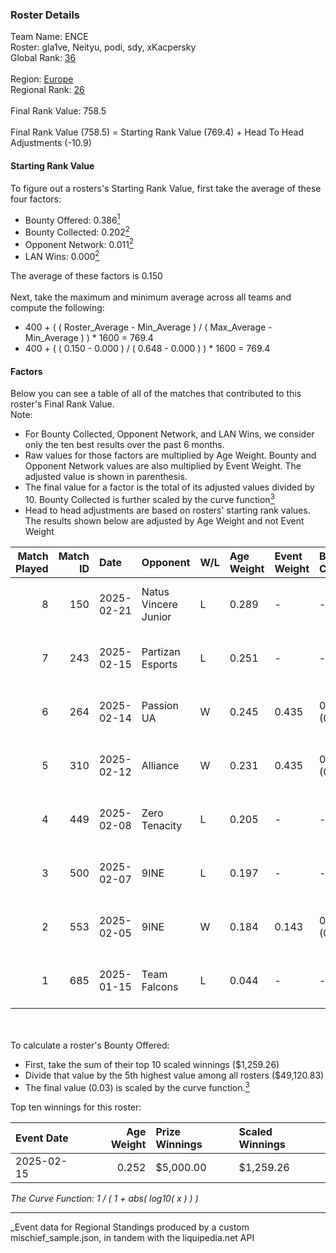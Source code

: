 ### Roster Details<br />
Team Name: ENCE<br />
Roster: gla1ve, Neityu, podi, sdy, xKacpersky<br />
Global Rank: [36](../../standings_global_2025_07_07.md)<br />
<br />
Region: [Europe]( ../../standings_europe_2025_07_07.md)<br />
Regional Rank: [26]( ../../standings_europe_2025_07_07.md)<br />
<br />
Final Rank Value:  758.5<br />
<br />
Final Rank Value (758.5) = Starting Rank Value (769.4) + Head To Head Adjustments (-10.9)<br />

#### Starting Rank Value<br />
To figure out a rosters's Starting Rank Value, first take the average of these four factors:<br />
- Bounty Offered: 0.386[<sup>1</sup>](#table2)
- Bounty Collected: 0.202[<sup>2</sup>](#table1)
- Opponent Network: 0.011[<sup>2</sup>](#table1)
- LAN Wins: 0.000[<sup>2</sup>](#table1)

The average of these factors is 0.150<br />
<br />
Next, take the maximum and minimum average across all teams and compute the following:<br />
- 400 + ( ( Roster_Average - Min_Average ) / ( Max_Average - Min_Average ) ) * 1600 = 769.4
- 400 + ( ( 0.150 - 0.000 ) / ( 0.648 - 0.000 ) ) * 1600 = 769.4


#### Factors<br />
Below you can see a table of all of the matches that contributed to this roster's Final Rank Value.<br />
Note:<br />

- For Bounty Collected, Opponent Network, and LAN Wins, we consider only the ten best results over the past 6 months.
- Raw values for those factors are multiplied by Age Weight. Bounty and Opponent Network values are also multiplied by Event Weight. The adjusted value is shown in parenthesis.
- The final value for a factor is the total of its adjusted values divided by 10. Bounty Collected is further scaled by the curve function[<sup>3</sup>](#curveFunction)
- Head to head adjustments are based on rosters' starting rank values. The results shown below are adjusted by Age Weight and not Event Weight
<span id="table1"></span><br />


| Match Played | Match ID | Date       | Opponent             | W/L | Age Weight | Event Weight | Bounty Collected | Opponent Network | LAN Wins  | H2H Adj. | Roster                                |
| -: | -: | :- | :- | :- | :- | :- | :- | :- | :- | -: | :- |
|            8 |      150 | 2025-02-21 | Natus Vincere Junior | L   | 0.289      | -            | -                | -                | -         |    -4.32 | gla1ve, Neityu, podi, sdy, xKacpersky |
|            7 |      243 | 2025-02-15 | Partizan Esports     | L   | 0.251      | -            | -                | -                | -         |    -3.22 | gla1ve, Neityu, podi, sdy, xKacpersky |
|            6 |      264 | 2025-02-14 | Passion UA           | W   | 0.245      | 0.435        | 0.010 (0.001)    | 0.243 (0.026)    | 0 (0.000) |     3.80 | gla1ve, Neityu, podi, sdy, xKacpersky |
|            5 |      310 | 2025-02-12 | Alliance             | W   | 0.231      | 0.435        | 0.000 (0.000)    | 0.702 (0.070)    | 0 (0.000) |     1.67 | gla1ve, Neityu, podi, sdy, xKacpersky |
|            4 |      449 | 2025-02-08 | Zero Tenacity        | L   | 0.205      | -            | -                | -                | -         |    -5.18 | gla1ve, Neityu, podi, sdy, xKacpersky |
|            3 |      500 | 2025-02-07 | 9INE                 | L   | 0.197      | -            | -                | -                | -         |    -4.86 | gla1ve, Neityu, podi, sdy, xKacpersky |
|            2 |      553 | 2025-02-05 | 9INE                 | W   | 0.184      | 0.143        | 0.000 (0.000)    | 0.627 (0.016)    | 0 (0.000) |     1.23 | gla1ve, Neityu, podi, sdy, xKacpersky |
|            1 |      685 | 2025-01-15 | Team Falcons         | L   | 0.044      | -            | -                | -                | -         |    -0.00 | gla1ve, Neityu, podi, sdy, xKacpersky |

<br />
<span id="table2"></span><br />
To calculate a roster's Bounty Offered:<br />

- First, take the sum of their top 10 scaled winnings ($1,259.26)
- Divide that value by the 5th highest value among all rosters ($49,120.83)
- The final value (0.03) is scaled by the curve function.[<sup>3</sup>](#curveFunction)

Top ten winnings for this roster:<br />

| Event Date | Age Weight | Prize Winnings | Scaled Winnings |
| :- | -: | :- | :- |
| 2025-02-15 |      0.252 | $5,000.00      | $1,259.26       |


<span id="curveFunction"></span>_The Curve Function: 1 / ( 1 + abs( log10( x ) ) )_<br />

---
_Event data for Regional Standings produced by a custom mischief_sample.json, in tandem with the liquipedia.net API<br />
